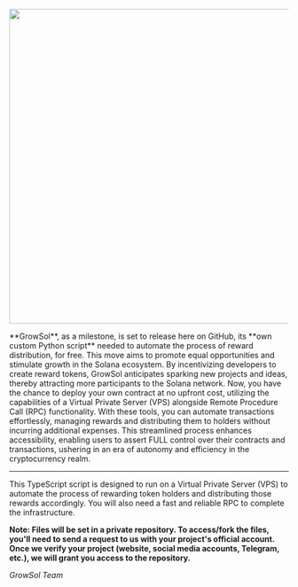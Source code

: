 <p align="center">
  <img width="567" height="568" src="https://i.ibb.co/9rDKX9g/Final-growsol-logo-03.png">
</p>
**GrowSol**, as a milestone, is set to release here on GitHub, its **own custom Python script** needed to automate the process of reward distribution, for free. 
This move aims to promote equal opportunities and stimulate growth in the Solana ecosystem. 
By incentivizing developers to create reward tokens, GrowSol anticipates sparking new projects and ideas, thereby attracting more participants to the Solana network.
Now, you have the chance to deploy your own contract at no upfront cost, utilizing the capabilities of a Virtual Private Server (VPS) alongside Remote Procedure Call (RPC) functionality. 
With these tools, you can automate transactions effortlessly, managing rewards and distributing them to holders without incurring additional expenses. 
This streamlined process enhances accessibility, enabling users to assert FULL control over their contracts and transactions, ushering in an era of autonomy and efficiency in the cryptocurrency realm.

--------------------------------


This TypeScript script is designed to run on a Virtual Private Server (VPS) to automate the process of rewarding token holders and distributing those rewards accordingly.
You will also need a fast and reliable RPC to complete the infrastructure.

**Note: Files will be set in a private repository. To access/fork the files, you'll need to send a request to us with your project's official account.
Once we verify your project (website, social media accounts, Telegram, etc.), we will grant you access to the repository.**

_GrowSol Team_
